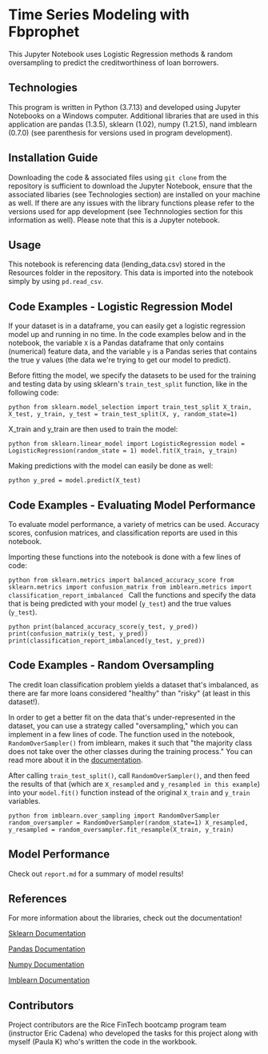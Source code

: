 # Time Series Modeling with Fbprophet

This Jupyter Notebook uses Logistic Regression methods & random oversampling to predict the creditworthiness of loan borrowers. 

## Technologies

This program is written in Python (3.7.13) and developed using Jupyter Notebooks on a Windows computer. Additional libraries that are used in this application are pandas (1.3.5), sklearn (1.02), numpy (1.21.5), nand imblearn (0.7.0) (see parenthesis for versions used in program development).

## Installation Guide

Downloading the code & associated files using `git clone` from the repository is sufficient to download the Jupyter Notebook, ensure that the associated libaries (see Technologies section) are installed on your machine as well. If there are any issues with the library functions please refer to the versions used for app development (see Technnologies section for this information as well).  Please note that this is a Jupyter notebook. 

## Usage

This notebook is referencing data (lending_data.csv) stored in the Resources folder in the repository. This data is imported into the notebook simply by using `pd.read_csv`.

## Code Examples - Logistic Regression Model

If your dataset is in a dataframe, you can easily get a logistic regression model up and running in no time. In the code examples below and in the notebook, the variable `X` is a Pandas dataframe that only contains (numerical) feature data, and the variable `y` is a Pandas series that contains the true y values (the data we're trying to get our model to predict). 

Before fitting the model, we specify the datasets to be used for the training and testing data by using sklearn's `train_test_split` function, like in the following code: 

`python
from sklearn.model_selection import train_test_split
X_train, X_test, y_train, y_test = train_test_split(X, y, random_state=1)
`

X_train and y_train are then used to train the model: 

`python
from sklearn.linear_model import LogisticRegression
model = LogisticRegression(random_state = 1)
model.fit(X_train, y_train)
`

Making predictions with the model can easily be done as well:

`python
y_pred = model.predict(X_test)
`

## Code Examples - Evaluating Model Performance

To evaluate model performance, a variety of metrics can be used. Accuracy scores, confusion matrices, and classification reports are used in this notebook. 

Importing these functions into the notebook is done with a few lines of code: 

`python
from sklearn.metrics import balanced_accuracy_score
from sklearn.metrics import confusion_matrix
from imblearn.metrics import classification_report_imbalanced
`
Call the functions and specify the data that is being predicted with your model (`y_test`) and the true values (`y_test`).

`python
print(balanced_accuracy_score(y_test, y_pred))
print(confusion_matrix(y_test, y_pred))
print(classification_report_imbalanced(y_test, y_pred))
`

## Code Examples - Random Oversampling

The credit loan classification problem yields a dataset that's imbalanced, as there are far more loans considered "healthy" than "risky" (at least in this dataset!). 

In order to get a better fit on the data that's under-represented in the dataset, you can use a strategy called "oversampling," which you can implement in a few lines of code. The function used in the notebook, `RandomOverSampler()` from imblearn, makes it such that "the majority class does not take over the other classes during the training process." You can read more about it in the [documentation](https://imbalanced-learn.org/stable/over_sampling.html#random-over-sampler).

After calling `train_test_split()`, call `RandomOverSampler()`, and then feed the results of that (which are `X_resampled` and `y_resampled in this example`) into your `model.fit()` function instead of the original `X_train` and `y_train` variables. 

`python
from imblearn.over_sampling import RandomOverSampler
random_oversampler = RandomOverSampler(random_state=1)
X_resampled, y_resampled = random_oversampler.fit_resample(X_train, y_train)
`
## Model Performance

Check out `report.md` for a summary of model results!

## References

For more information about the libraries, check out the documentation!

[Sklearn Documentation](https://scikit-learn.org/stable/index.html)

[Pandas Documentation](https://pandas.pydata.org/docs/)

[Numpy Documentation](https://numpy.org/doc/)

[Imblearn Documentation](https://imbalanced-learn.org/stable/)

## Contributors

Project contributors are the Rice FinTech bootcamp program team (instructor Eric Cadena) who developed the tasks for this project along with myself (Paula K) who's written the code in the workbook.
